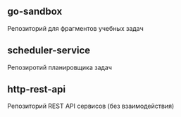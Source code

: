 ## go-sandbox

Репозиторий для фрагментов учебных задач


## scheduler-service

Репозиротий планировщика задач

## http-rest-api

Репозиторий REST API сервисов (без взаимодействия)
